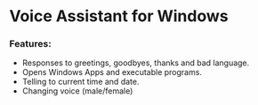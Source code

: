# Voice Assistant for Windows

### Features:
- Responses to greetings, goodbyes, thanks and bad language.
- Opens Windows Apps and executable programs.
- Telling to current time and date.
- Changing voice (male/female)
